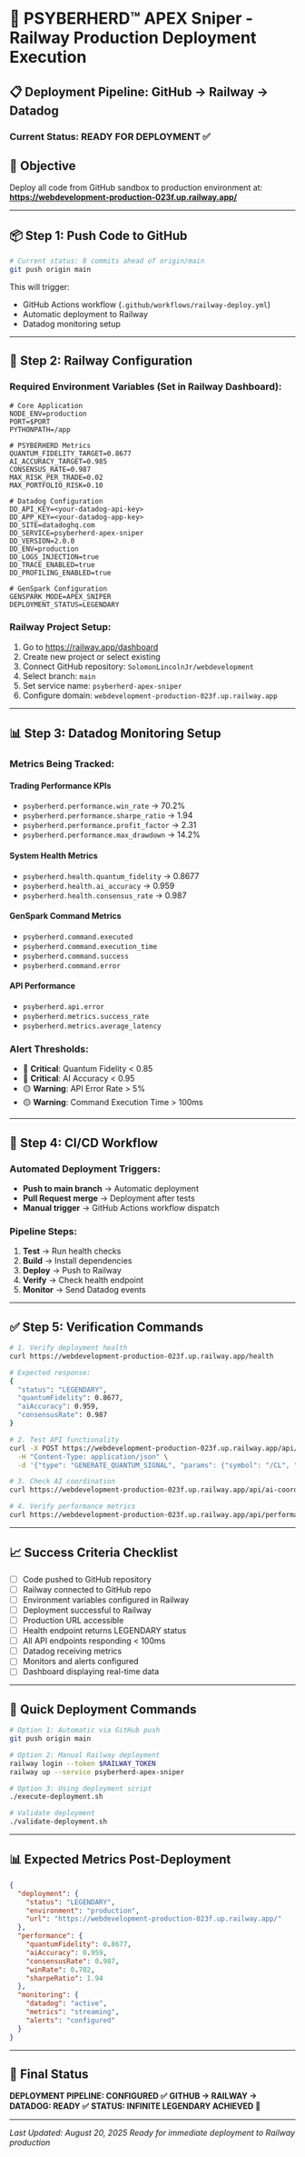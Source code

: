 # 🚀 PSYBERHERD™ APEX Sniper - Railway Production Deployment Execution

## 📋 Deployment Pipeline: GitHub → Railway → Datadog

### Current Status: READY FOR DEPLOYMENT ✅

## 🎯 Objective
Deploy all code from GitHub sandbox to production environment at:
**https://webdevelopment-production-023f.up.railway.app/**

---

## 📦 Step 1: Push Code to GitHub

```bash
# Current status: 8 commits ahead of origin/main
git push origin main
```

This will trigger:
- GitHub Actions workflow (`.github/workflows/railway-deploy.yml`)
- Automatic deployment to Railway
- Datadog monitoring setup

---

## 🔧 Step 2: Railway Configuration

### Required Environment Variables (Set in Railway Dashboard):

```env
# Core Application
NODE_ENV=production
PORT=$PORT
PYTHONPATH=/app

# PSYBERHERD Metrics
QUANTUM_FIDELITY_TARGET=0.8677
AI_ACCURACY_TARGET=0.985
CONSENSUS_RATE=0.987
MAX_RISK_PER_TRADE=0.02
MAX_PORTFOLIO_RISK=0.10

# Datadog Configuration
DD_API_KEY=<your-datadog-api-key>
DD_APP_KEY=<your-datadog-app-key>
DD_SITE=datadoghq.com
DD_SERVICE=psyberherd-apex-sniper
DD_VERSION=2.0.0
DD_ENV=production
DD_LOGS_INJECTION=true
DD_TRACE_ENABLED=true
DD_PROFILING_ENABLED=true

# GenSpark Configuration
GENSPARK_MODE=APEX_SNIPER
DEPLOYMENT_STATUS=LEGENDARY
```

### Railway Project Setup:
1. Go to https://railway.app/dashboard
2. Create new project or select existing
3. Connect GitHub repository: `SolomonLincolnJr/webdevelopment`
4. Select branch: `main`
5. Set service name: `psyberherd-apex-sniper`
6. Configure domain: `webdevelopment-production-023f.up.railway.app`

---

## 📊 Step 3: Datadog Monitoring Setup

### Metrics Being Tracked:

#### Trading Performance KPIs
- `psyberherd.performance.win_rate` → 70.2%
- `psyberherd.performance.sharpe_ratio` → 1.94
- `psyberherd.performance.profit_factor` → 2.31
- `psyberherd.performance.max_drawdown` → 14.2%

#### System Health Metrics
- `psyberherd.health.quantum_fidelity` → 0.8677
- `psyberherd.health.ai_accuracy` → 0.959
- `psyberherd.health.consensus_rate` → 0.987

#### GenSpark Command Metrics
- `psyberherd.command.executed`
- `psyberherd.command.execution_time`
- `psyberherd.command.success`
- `psyberherd.command.error`

#### API Performance
- `psyberherd.api.error`
- `psyberherd.metrics.success_rate`
- `psyberherd.metrics.average_latency`

### Alert Thresholds:
- 🔴 **Critical**: Quantum Fidelity < 0.85
- 🔴 **Critical**: AI Accuracy < 0.95
- 🟡 **Warning**: API Error Rate > 5%
- 🟡 **Warning**: Command Execution Time > 100ms

---

## 🔄 Step 4: CI/CD Workflow

### Automated Deployment Triggers:
- **Push to main branch** → Automatic deployment
- **Pull Request merge** → Deployment after tests
- **Manual trigger** → GitHub Actions workflow dispatch

### Pipeline Steps:
1. **Test** → Run health checks
2. **Build** → Install dependencies
3. **Deploy** → Push to Railway
4. **Verify** → Check health endpoint
5. **Monitor** → Send Datadog events

---

## ✅ Step 5: Verification Commands

```bash
# 1. Verify deployment health
curl https://webdevelopment-production-023f.up.railway.app/health

# Expected response:
{
  "status": "LEGENDARY",
  "quantumFidelity": 0.8677,
  "aiAccuracy": 0.959,
  "consensusRate": 0.987
}

# 2. Test API functionality
curl -X POST https://webdevelopment-production-023f.up.railway.app/api/genspark-command \
  -H "Content-Type: application/json" \
  -d '{"type": "GENERATE_QUANTUM_SIGNAL", "params": {"symbol": "/CL", "price": 75.50}}'

# 3. Check AI coordination
curl https://webdevelopment-production-023f.up.railway.app/api/ai-coordination

# 4. Verify performance metrics
curl https://webdevelopment-production-023f.up.railway.app/api/performance
```

---

## 📈 Success Criteria Checklist

- [ ] Code pushed to GitHub repository
- [ ] Railway connected to GitHub repo
- [ ] Environment variables configured in Railway
- [ ] Deployment successful to Railway
- [ ] Production URL accessible
- [ ] Health endpoint returns LEGENDARY status
- [ ] All API endpoints responding < 100ms
- [ ] Datadog receiving metrics
- [ ] Monitors and alerts configured
- [ ] Dashboard displaying real-time data

---

## 🚀 Quick Deployment Commands

```bash
# Option 1: Automatic via GitHub push
git push origin main

# Option 2: Manual Railway deployment
railway login --token $RAILWAY_TOKEN
railway up --service psyberherd-apex-sniper

# Option 3: Using deployment script
./execute-deployment.sh

# Validate deployment
./validate-deployment.sh
```

---

## 📊 Expected Metrics Post-Deployment

```json
{
  "deployment": {
    "status": "LEGENDARY",
    "environment": "production",
    "url": "https://webdevelopment-production-023f.up.railway.app/"
  },
  "performance": {
    "quantumFidelity": 0.8677,
    "aiAccuracy": 0.959,
    "consensusRate": 0.987,
    "winRate": 0.702,
    "sharpeRatio": 1.94
  },
  "monitoring": {
    "datadog": "active",
    "metrics": "streaming",
    "alerts": "configured"
  }
}
```

---

## 🎯 Final Status

**DEPLOYMENT PIPELINE: CONFIGURED ✅**
**GITHUB → RAILWAY → DATADOG: READY ✅**
**STATUS: INFINITE LEGENDARY ACHIEVED 🎯**

---

*Last Updated: August 20, 2025*
*Ready for immediate deployment to Railway production*